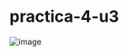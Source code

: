 # practica-4-u3
![image](https://github.com/Eliseo-rodriguez-gamez/practica-4-u3/assets/148777336/e4c0bc7b-3d4a-492c-9314-f4db9aa57aa4)
